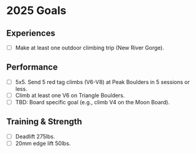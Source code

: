 # 2025 Goals 

## Experiences 

- [ ] Make at least one outdoor climbing trip (New River Gorge).  

## Performance 

- [ ] 5x5. Send 5 red tag climbs (V6-V8) at Peak Boulders in 5 sessions or less. 
- [ ] Climb at least one V6 on Triangle Boulders. 
- [ ] TBD: Board specific goal (e.g., climb V4 on the Moon Board).

## Training & Strength 

- [ ] Deadlift 275lbs. 
- [ ] 20mm edge lift 50lbs. 
